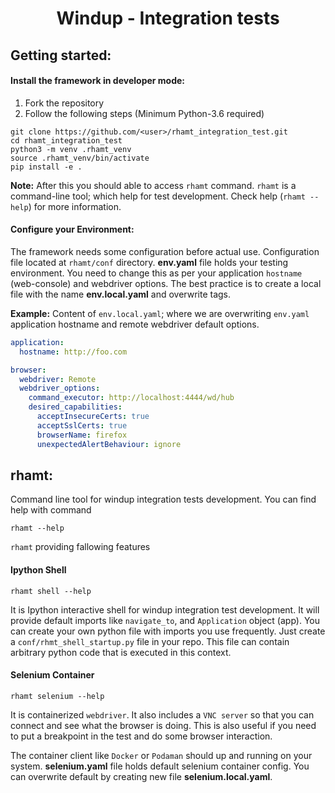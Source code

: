 <h1 align="center"> Windup - Integration tests </h1>

## Getting started:
#### Install the framework in developer mode:
1. Fork the repository
2. Follow the following steps (Minimum Python-3.6 required)

```shell
git clone https://github.com/<user>/rhamt_integration_test.git
cd rhamt_integration_test
python3 -m venv .rhamt_venv
source .rhamt_venv/bin/activate
pip install -e .
```

**Note:** After this you should able to access `rhamt` command. `rhamt` is a command-line tool;
which help for test development. Check help (`rhamt --help`) for more information.

#### Configure your Environment:
The framework needs some configuration before actual use. Configuration file located at `rhamt/conf` directory.
**env.yaml** file holds your testing environment.
You need to change this as per your application `hostname` (web-console) and webdriver options.
The best practice is to create a local file with the name **env.local.yaml** and overwrite tags.


**Example:** Content of `env.local.yaml`; where we are overwriting `env.yaml` application hostname and
remote webdriver default options.

```yaml
application:
  hostname: http://foo.com

browser:
  webdriver: Remote
  webdriver_options:
    command_executor: http://localhost:4444/wd/hub
    desired_capabilities:
      acceptInsecureCerts: true
      acceptSslCerts: true
      browserName: firefox
      unexpectedAlertBehaviour: ignore
```

## rhamt:
Command line tool for windup integration tests development. You can find help with command
```shell
rhamt --help
```

`rhamt` providing fallowing features

#### Ipython Shell
```shell
rhamt shell --help
```
It is Ipython interactive shell for windup integration test development.
It will provide default imports like `navigate_to`, and `Application` object (app).
You can create your own python file with imports you use frequently.
Just create a `conf/rhmt_shell_startup.py` file in your repo.
This file can contain arbitrary python code that is executed in this context.

#### Selenium Container
```shell
rhamt selenium --help
```
It is containerized `webdriver`. It also includes a `VNC server` so that you can connect
and see what the browser is doing. This is also useful if you need to put a breakpoint in the test
and do some browser interaction.

The container client like `Docker` or `Podaman` should up and running on your system.
**selenium.yaml** file holds default selenium container config.
You can overwrite default by creating new file **selenium.local.yaml**.
